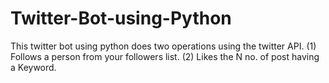 # Twitter-Bot-using-Python
This twitter bot using python does two operations using the twitter API. (1) Follows a person from your followers list. (2) Likes the N no. of post having a Keyword.
